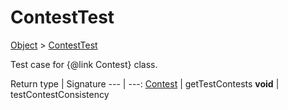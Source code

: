 # ContestTest

[Object]() > [ContestTest](nullfr/faylixe/googlecodejam/client/ContestTest.md)

Test case for {@link Contest} class.

Return type | Signature
--- | ---:
[Contest](nullfr/faylixe/googlecodejam/client/Contest.md) | getTestContests
**void** | testContestConsistency
